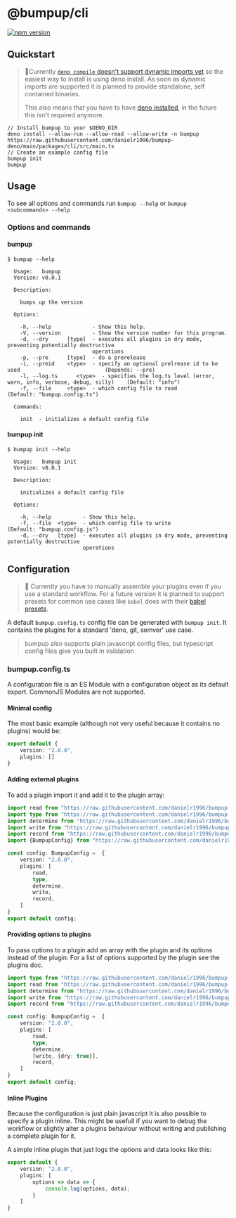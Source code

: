 # @bumpup/cli
[![npm version](https://badge.fury.io/js/%40bumpup%2Fcli.svg)](https://badge.fury.io/js/%40bumpup%2Fcli)

## Quickstart 
> 🚧️Currently [`deno compile` doesn't support dynamic imports yet](https://github.com/denoland/deno/issues/8655) 
> so the easiest way to install is using deno install. As soon as dynamic imports are supported it is planned to 
> provide standalone, self contained binaries. 
> 
> This also means that you have to have [deno installed](https://github.com/denoland/deno/releases/tag/v1.7.2), in the future this isn't required anymore.

```shell script
// Install bumpup to your $DENO_DIR
deno install --allow-run --allow-read --allow-write -n bumpup https://raw.githubusercontent.com/danielr1996/bumpup-deno/main/packages/cli/src/main.ts
// Create an example config file
bumpup init
bumpup
```

## Usage
To see all options and commands run `bumpup --help` or `bumpup <subcommands> --help`

### Options and commands
#### bumpup

```shell script
$ bumpup --help

  Usage:   bumpup
  Version: v0.0.1

  Description:

    bumps up the version

  Options:

    -h, --help             - Show this help.
    -V, --version          - Show the version number for this program.
    -d, --dry      [type]  - executes all plugins in dry mode, preventing potentially destructive
                           operations
    -p, --pre      [type]  - do a prerelease
    -i, --preid    <type>  - specify an optional prelrease id to be used                           (Depends: --pre)
    -l, --log.ts      <type>  - specifies the log.ts level (error, warn, info, verbose, debug, silly)    (Default: "info")
    -f, --file     <type>  - which config file to read                                             (Default: "bumpup.config.ts")

  Commands:

    init  - initializes a default config file

```

#### bumpup init

```shell script
$ bumpup init --help

  Usage:   bumpup init
  Version: v0.0.1

  Description:

    initializes a default config file

  Options:

    -h, --help          - Show this help.
    -f, --file  <type>  - which config file to write                                            (Default: "bumpup.config.js")
    -d, --dry   [type]  - executes all plugins in dry mode, preventing potentially destructive
                        operations
```

## Configuration
> 🚧 Currently you have to manually assemble your plugins even if you use a standard workflow. For a future version it is
> planned to support presets for common use cases like `babel` does with their [babel presets](https://babeljs.io/docs/en/presets).


A default `bumpup.config.ts` config file can be generated with `bumpup init`. It contains the plugins for a standard
'deno, git, semver' use case.

> bumpup also supports plain javascript config files, but typescript config files give you built in validation

### bumpup.config.ts
A configuration file is an ES Module with a configuration object as its default export. CommonJS Modules are not supported.

#### Minimal config
The most basic example (although not very useful because it contains no plugins) would be: 
```ts
export default {
    version: "2.0.0",
    plugins: []
}
```

#### Adding external plugins
To add a plugin import it and add it to the plugin array:

```ts
import read from "https://raw.githubusercontent.com/danielr1996/bumpup-deno/main/packages/read-txt/src/read.ts";
import type from "https://raw.githubusercontent.com/danielr1996/bumpup-deno/main/packages/type-git-conventional-changelog/src/type.ts";
import determine from "https://raw.githubusercontent.com/danielr1996/bumpup-deno/main/packages/determine-semver/src/determine.ts";
import write from "https://raw.githubusercontent.com/danielr1996/bumpup-deno/main/packages/write-txt/src/write.ts";
import record from "https://raw.githubusercontent.com/danielr1996/bumpup-deno/main/packages/type-git-conventional-changelog/src/record.ts";
import {BumpupConfig} from "https://raw.githubusercontent.com/danielr1996/bumpup-deno/main/packages/cli/src/lib/types.ts";

const config: BumpupConfig =  {
    version: "2.0.0",
    plugins: [
        read,
        type,
        determine,
        write,
        record,
    ]
}
export default config;
```

#### Providing options to plugins
To pass options to a plugin add an array with the plugin and its options instead of the plugin:
For a list of options supported by the plugin see the plugins doc. 

```ts
import type from "https://raw.githubusercontent.com/danielr1996/bumpup-deno/main/packages/src/type-git-conventional-changelog/type.ts";
import read from "https://raw.githubusercontent.com/danielr1996/bumpup-deno/main/packages/src/read-txt/read.ts";
import determine from "https://raw.githubusercontent.com/danielr1996/bumpup-deno/main/packages/src/determine-semver/determine.ts";
import write from "https://raw.githubusercontent.com/danielr1996/bumpup-deno/main/packages/src/write-txt/write.ts";
import record from "https://raw.githubusercontent.com/danielr1996/bumpup-deno/main/packages/src/type-git-conventional-changelog/record.ts";

const config: BumpupConfig =  {
    version: "2.0.0",
    plugins: [
        read,
        type,
        determine,
        [write, {dry: true}],
        record,
    ]
}
export default config;
```

#### Inline Plugins
Because the configuration is just plain javascript it is also possible to specify a plugin inline. 
This might be usefull if you want to debug the workflow or slightly alter a plugins behaviour without writing and publishing a complete plugin for it.

A simple inline plugin that just logs the options and data looks like this:

```ts
export default {
    version: "2.0.0",
    plugins: [
        options => data => {
            console.log(options, data);
        }
    ]
}
```
